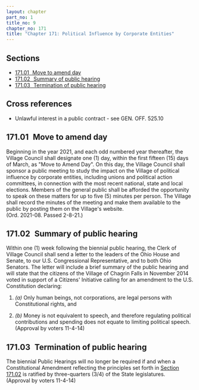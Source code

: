 ```yaml
---
layout: chapter
part_no: 1
title_no: 9
chapter_no: 171
title: "Chapter 171: Political Influence by Corporate Entities"
---
```


## Sections

* [171.01   Move to amend day](#17101-move-to-amend-day)
* [171.02   Summary of public hearing](#17102-summary-of-public-hearing)
* [171.03   Termination of public hearing](#17103-termination-of-public-hearing)

## Cross references

* Unlawful interest in a public contract - see GEN. OFF. 525.10

## 171.01   Move to amend day

Beginning in the year 2021, and each odd numbered year thereafter, the Village
Council shall designate one (1) day, within the first fifteen (15) days of
March, as "Move to Amend Day". On this day, the Village Council shall sponsor a
public meeting to study the impact on the Village of political influence by
corporate entities, including unions and political action committees, in
connection with the most recent national, state and local elections. Members of
the general public shall be afforded the opportunity to speak on these matters
for up to five (5) minutes per person. The Village shall record the minutes of
the meeting and make them available to the public by posting them on the
Village's website.\
(Ord. 2021-08. Passed 2-8-21.)

## 171.02   Summary of public hearing

Within one (1) week following the biennial public hearing, the Clerk of Village
Council shall send a letter to the leaders of the Ohio House and Senate, to our
U.S. Congressional Representative, and to both Ohio Senators. The letter will
include a brief summary of the public hearing and will state that the citizens
of the Village of Chagrin Falls in November 2014 voted in support of a Citizens'
Initiative calling for an amendment to the U.S. Constitution declaring:

1. _(a)_ Only human beings, not corporations, are legal persons with
Constitutional rights, and

2. _(b)_ Money is not equivalent to speech, and therefore regulating political
contributions and spending does not equate to limiting political speech.\
(Approval by voters 11-4-14)

## 171.03   Termination of public hearing

The biennial Public Hearings will no longer be required if and when a
Constitutional Amendment reflecting the principles set forth in [Section
171.02][CFCO 171.02] is ratified by three-quarters (3/4) of the State
legislatures.\
(Approval by voters 11-4-14)

[CFCO 171.02]:</chapters/chapter-171-political-influence-by-corporate-entities/#17102-summary-of-public-hearing>

